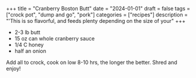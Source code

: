 ﻿+++
title = "Cranberry Boston Butt"
date = "2024-01-01"
draft = false
tags = ["crock pot", "dump and go", "pork"]
categories = ["recipes"]
description = "'This is so flavorful, and feeds plenty depending on the size of your"
+++

* 2-3 lb butt
* 15 oz can whole cranberry sauce
* 1/4 C honey
* half an onion

Add all to crock, cook on low 8-10 hrs, the longer the better. Shred and enjoy!